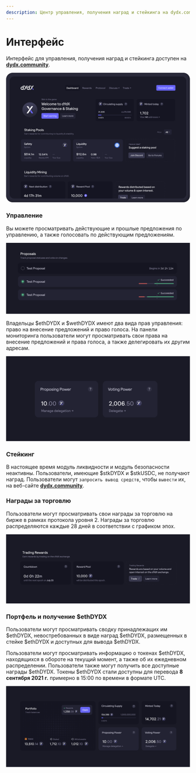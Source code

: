 ```yaml
---
description: Центр управления, получения наград и стейкинга на dydx.community
---
```


# Интерфейс

Интерфейс для управления, получения наград и стейкинга доступен на [**dydx.community**](https://dydx.community).

![Зарабатывайте и получайте награды или голосуйте по предложениям](../.gitbook/assets/4.1-landing-page-interface.png)

### Управление

Вы можете просматривать действующие и прошлые предложения по управлению, а также голосовать по действующим предложениям.

![Отслеживайте статус предложений и голосуйте по изменениям](../.gitbook/assets/4.2-track-proposals.png)

Владельцы $ethDYDX и $wethDYDX имеют два вида прав управления: право на внесение предложений и право голоса. На панели мониторинга пользователи могут просматривать свои права на внесение предложений и права голоса, а также делегировать их другим адресам.

![Делегируйте права на внесение предложений и права голоса](../.gitbook/assets/4.3-delegate-voting.png)

### Стейкинг

В настоящее время модуль ликвидности и модуль безопасности неактивны. Пользователи, имеющие $stkDYDX и $stkUSDC, не получают наград. Пользователи могут `запросить вывод средств`, чтобы `вывести` их, на веб-сайте [**dydx.community**](https://dydx.community).

### Награды за торговлю

Пользователи могут просматривать свои награды за торговлю на бирже в рамках протокола уровня 2. Награды за торговлю распределяются каждые 28 дней в соответствии с графиком эпох.

![Торгуйте и получайте награды](../.gitbook/assets/4.5-trade-to-rewards.png)

### Портфель и получение $ethDYDX

Пользователи могут просматривать сводку принадлежащих им $ethDYDX, невостребованных в виде наград $ethDYDX, размещенных в стейке $ethDYDX и доступных для вывода $ethDYDX.

Пользователи могут просматривать информацию о токенах $ethDYDX, находящихся в обороте на текущий момент, а также об их ежедневном распределении. Пользователи также могут получить все доступные награды $ethDYDX. Токены $ethDYDX стали доступны для перевода **8 сентября 2021 г.** примерно в 15:00 по времени в формате UTC.

![Получайте награды](../.gitbook/assets/4.6-claim-rewards.png)

